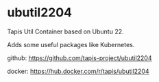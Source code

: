 # ubutil2204

Tapis Util Container based on Ubuntu 22. 

Adds some useful packages like Kubernetes.

github: https://github.com/tapis-project/ubutil2204

docker: https://hub.docker.com/r/tapis/ubutil2204



